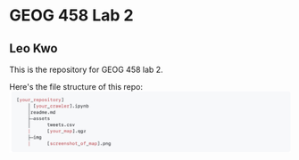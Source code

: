 # GEOG 458 Lab 2

## Leo Kwo

This is the repository for GEOG 458 lab 2.

Here's the file structure of this repo:
![file_structure](img/file_structure.jpg)
